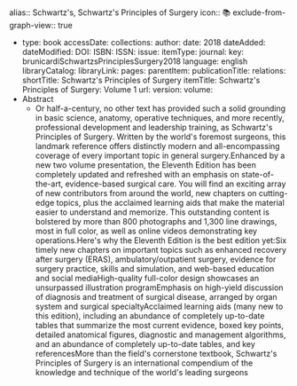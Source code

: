 alias:: Schwartz's, Schwartz's Principles of Surgery
icon:: 📚
exclude-from-graph-view:: true

- type: book
  accessDate: 
  collections: 
  author: 
  date: 2018
  dateAdded: 
  dateModified: 
  DOI: 
  ISBN: 
  ISSN: 
  issue: 
  itemType: 
  journal: 
  key: brunicardiSchwartzsPrinciplesSurgery2018
  language: english
  libraryCatalog: 
  libraryLink: 
  pages: 
  parentItem: 
  publicationTitle: 
  relations: 
  shortTitle: Schwartz's Principles of Surgery
  itemTitle: Schwartz's Principles of Surgery: Volume 1
  url: 
  version: 
  volume:
- Abstract
	- Or half-a-century, no other text has provided such a solid grounding in basic science, anatomy, operative techniques, and more recently, professional development and leadership training, as Schwartz's Principles of Surgery. Written by the world's foremost surgeons, this landmark reference offers distinctly modern and all-encompassing coverage of every important topic in general surgery.Enhanced by a new two volume presentation, the Eleventh Edition has been completely updated and refreshed with an emphasis on state-of-the-art, evidence-based surgical care. You will find an exciting array of new contributors from around the world, new chapters on cutting-edge topics, plus the acclaimed learning aids that make the material easier to understand and memorize. This outstanding content is bolstered by more than 800 photographs and 1,300 line drawings, most in full color, as well as online videos demonstrating key operations.Here's why the Eleventh Edition is the best edition yet:Six timely new chapters on important topics such as enhanced recovery after surgery (ERAS), ambulatory/outpatient surgery, evidence for surgery practice, skills and simulation, and web-based education and social mediaHigh-quality full-color design showcases an unsurpassed illustration programEmphasis on high-yield discussion of diagnosis and treatment of surgical disease, arranged by organ system and surgical specialtyAcclaimed learning aids (many new to this edition), including an abundance of completely up-to-date tables that summarize the most current evidence, boxed key points, detailed anatomical figures, diagnostic and management algorithms, and an abundance of completely up-to-date tables, and key referencesMore than the field's cornerstone textbook, Schwartz's Principles of Surgery is an international compendium of the knowledge and technique of the world's leading surgeons